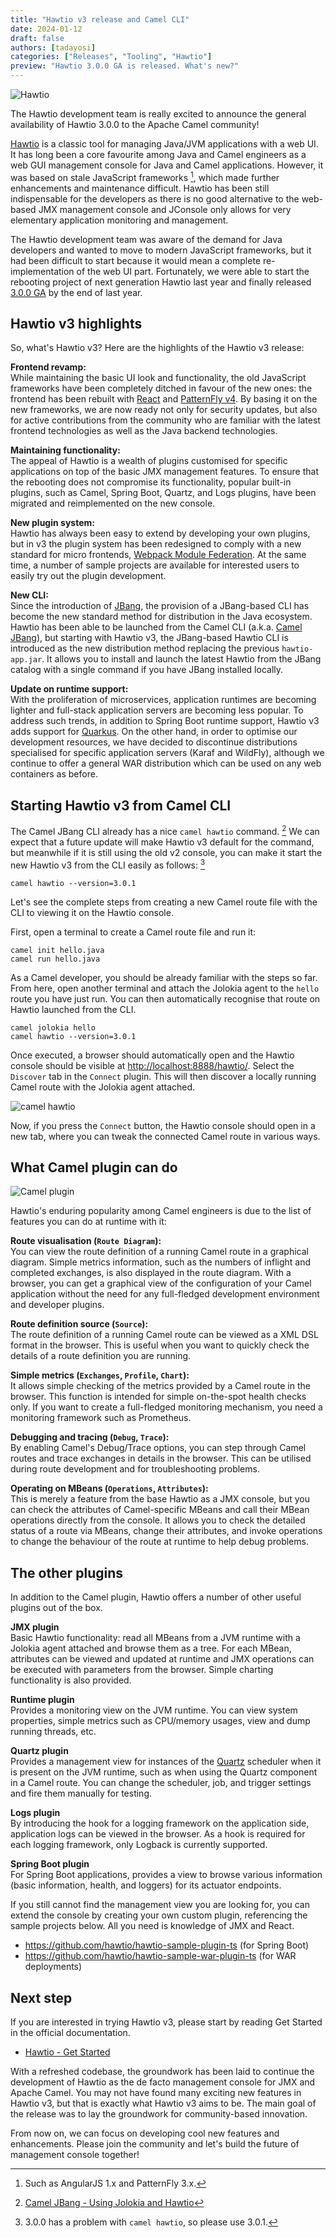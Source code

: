 ```yaml
---
title: "Hawtio v3 release and Camel CLI"
date: 2024-01-12
draft: false
authors: [tadayosi]
categories: ["Releases", "Tooling", "Hawtio"]
preview: "Hawtio 3.0.0 GA is released. What's new?"
---
```


![Hawtio](hawtio-console.png)

The Hawtio development team is really excited to announce the general availability of Hawtio 3.0.0 to the Apache Camel community!

[Hawtio](https://hawt.io/) is a classic tool for managing Java/JVM applications with a web UI. It has long been a core favourite among Java and Camel engineers as a web GUI management console for Java and Camel applications. However, it was based on stale JavaScript frameworks [^1], which made further enhancements and maintenance difficult. Hawtio has been still indispensable for the developers as there is no good alternative to the web-based JMX management console and JConsole only allows for very elementary application monitoring and management.

[^1]: Such as AngularJS 1.x and PatternFly 3.x.

The Hawtio development team was aware of the demand for Java developers and wanted to move to modern JavaScript frameworks, but it had been difficult to start because it would mean a complete re-implementation of the web UI part. Fortunately, we were able to start the rebooting project of next generation Hawtio last year and finally released [3.0.0 GA](https://github.com/hawtio/hawtio/releases/tag/hawtio-3.0.0) by the end of last year.

## Hawtio v3 highlights

So, what's Hawtio v3? Here are the highlights of the Hawtio v3 release:

**Frontend revamp:** \
While maintaining the basic UI look and functionality, the old JavaScript frameworks have been completely ditched in favour of the new ones: the frontend has been rebuilt with [React](https://react.dev/) and [PatternFly v4](https://www.patternfly.org/). By basing it on the new frameworks, we are now ready not only for security updates, but also for active contributions from the community who are familiar with the latest frontend technologies as well as the Java backend technologies.

**Maintaining functionality:** \
The appeal of Hawtio is a wealth of plugins customised for specific applications on top of the basic JMX management features. To ensure that the rebooting does not compromise its functionality, popular built-in plugins, such as Camel, Spring Boot, Quartz, and Logs plugins, have been migrated and reimplemented on the new console.

**New plugin system:** \
Hawtio has always been easy to extend by developing your own plugins, but in v3 the plugin system has been redesigned to comply with a new standard for micro frontends, [Webpack Module Federation](https://webpack.js.org/concepts/module-federation/). At the same time, a number of sample projects are available for interested users to easily try out the plugin development.

**New CLI:** \
Since the introduction of [JBang](https://www.jbang.dev/), the provision of a JBang-based CLI has become the new standard method for distribution in the Java ecosystem. Hawtio has been able to be launched from the Camel CLI (a.k.a. [Camel JBang](/manual/camel-jbang.html)), but starting with Hawtio v3, the JBang-based Hawtio CLI is introduced as the new distribution method replacing the previous `hawtio-app.jar`. It allows you to install and launch the latest Hawtio from the JBang catalog with a single command if you have JBang installed locally.

**Update on runtime support:** \
With the proliferation of microservices, application runtimes are becoming lighter and full-stack application servers are becoming less popular. To address such trends, in addition to Spring Boot runtime support, Hawtio v3 adds support for [Quarkus](https://quarkus.io/). On the other hand, in order to optimise our development resources, we have decided to discontinue distributions specialised for specific application servers (Karaf and WildFly), although we continue to offer a general WAR distribution which can be used on any web containers as before.

## Starting Hawtio v3 from Camel CLI

The Camel JBang CLI already has a nice `camel hawtio` command. [^2] We can expect that a future update will make Hawtio v3 default for the command, but meanwhile if it is still using the old v2 console, you can make it start the new Hawtio v3 from the CLI easily as follows: [^3]

[^2]: [Camel JBang - Using Jolokia and Hawtio](/manual/camel-jbang.html#_using_jolokia_and_hawtio)
[^3]: 3.0.0 has a problem with `camel hawtio`, so please use 3.0.1.

```console
camel hawtio --version=3.0.1
```

Let's see the complete steps from creating a new Camel route file with the CLI to viewing it on the Hawtio console.

First, open a terminal to create a Camel route file and run it:

```console
camel init hello.java
camel run hello.java
```

As a Camel developer, you should be already familiar with the steps so far. From here, open another terminal and attach the Jolokia agent to the `hello` route you have just run. You can then automatically recognise that route on Hawtio launched from the CLI.

```console
camel jolokia hello
camel hawtio --version=3.0.1
```

Once executed, a browser should automatically open and the Hawtio console should be visible at <http://localhost:8888/hawtio/>. Select the `Discover` tab in the `Connect` plugin. This will then discover a locally running Camel route with the Jolokia agent attached.

![camel hawtio](camel-hawtio.png)

Now, if you press the `Connect` button, the Hawtio console should open in a new tab, where you can tweak the connected Camel route in various ways.

## What Camel plugin can do

![Camel plugin](https://storage.googleapis.com/zenn-user-upload/f2cc8bd0475d-20240111.png)

Hawtio's enduring popularity among Camel engineers is due to the list of features you can do at runtime with it:

**Route visualisation (`Route Diagram`):** \
You can view the route definition of a running Camel route in a graphical diagram. Simple metrics information, such as the numbers of inflight and completed exchanges, is also displayed in the route diagram. With a browser, you can get a graphical view of the configuration of your Camel application without the need for any full-fledged development environment and developer plugins.

**Route definition source (`Source`):** \
The route definition of a running Camel route can be viewed as a XML DSL format in the browser. This is useful when you want to quickly check the details of a route definition you are running.

**Simple metrics (`Exchanges`, `Profile`, `Chart`):** \
It allows simple checking of the metrics provided by a Camel route in the browser. This function is intended for simple on-the-spot health checks only. If you want to create a full-fledged monitoring mechanism, you need a monitoring framework such as Prometheus.

**Debugging and tracing (`Debug`, `Trace`):** \
By enabling Camel's Debug/Trace options, you can step through Camel routes and trace exchanges in details in the browser. This can be utilised during route development and for troubleshooting problems.

**Operating on MBeans (`Operations`, `Attributes`):** \
This is merely a feature from the base Hawtio as a JMX console, but you can check the attributes of Camel-specific MBeans and call their MBean operations directly from the console. It allows you to check the detailed status of a route via MBeans, change their attributes, and invoke operations to change the behaviour of the route at runtime to help debug problems.

## The other plugins

In addition to the Camel plugin, Hawtio offers a number of other useful plugins out of the box.

**JMX plugin** \
Basic Hawtio functionality: read all MBeans from a JVM runtime with a Jolokia agent attached and browse them as a tree. For each MBean, attributes can be viewed and updated at runtime and JMX operations can be executed with parameters from the browser. Simple charting functionality is also provided.

**Runtime plugin** \
Provides a monitoring view on the JVM runtime. You can view system properties, simple metrics such as CPU/memory usages, view and dump running threads, etc.

**Quartz plugin** \
Provides a management view for instances of the [Quartz](https://www.quartz-scheduler.org/) scheduler when it is present on the JVM runtime, such as when using the Quartz component in a Camel route. You can change the scheduler, job, and trigger settings and fire them manually for testing.

**Logs plugin** \
By introducing the hook for a logging framework on the application side, application logs can be viewed in the browser. As a hook is required for each logging framework, only Logback is currently supported.

**Spring Boot plugin** \
For Spring Boot applications, provides a view to browse various information (basic information, health, and loggers) for its actuator endpoints.

If you still cannot find the management view you are looking for, you can extend the console by creating your own custom plugin, referencing the sample projects below. All you need is knowledge of JMX and React.

- <https://github.com/hawtio/hawtio-sample-plugin-ts> (for Spring Boot)
- <https://github.com/hawtio/hawtio-sample-war-plugin-ts> (for WAR deployments)

## Next step

If you are interested in trying Hawtio v3, please start by reading Get Started in the official documentation.

- [Hawtio - Get Started](https://hawt.io/docs/get-started.html)

With a refreshed codebase, the groundwork has been laid to continue the development of Hawtio as the de facto management console for JMX and Apache Camel. You may not have found many exciting new features in Hawtio v3, but that is exactly what Hawtio v3 aims to be. The main goal of the release was to lay the groundwork for community-based innovation.

From now on, we can focus on developing cool new features and enhancements. Please join the community and let's build the future of management console together!
